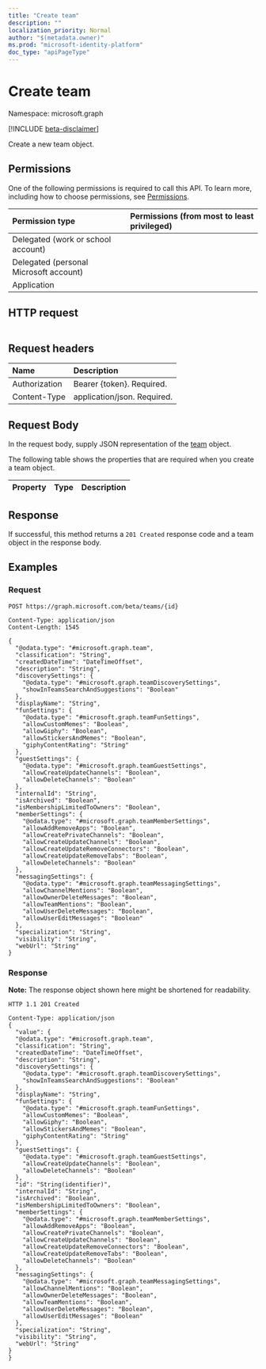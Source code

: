 ```yaml
---
title: "Create team"
description: ""
localization_priority: Normal
author: "$(metadata.owner)"
ms.prod: "microsoft-identity-platform"
doc_type: "apiPageType"
---
```


# Create team

Namespace: microsoft.graph

[!INCLUDE [beta-disclaimer](../../includes/beta-disclaimer.md)]

Create a new team object.

## Permissions

One of the following permissions is required to call this API. To learn more, including how to choose permissions, see [Permissions](/graph/permissions-reference).

| Permission type                        | Permissions (from most to least privileged) |
| :------------------------------------- | :------------------------------------------ |
| Delegated (work or school account)     |                                             |
| Delegated (personal Microsoft account) |                                             |
| Application                            |                                             |

## HTTP request

<!-- {
  "blockType": "ignored"
}
-->

```http

```

## Request headers

| Name          | Description                 |
| :------------ | :-------------------------- |
| Authorization | Bearer {token}. Required.   |
| Content-Type  | application/json. Required. |

## Request Body

In the request body, supply JSON representation of the [team](../resources/-team.md) object.

<!-- Actions and Functions -->

<!-- CRUD Methods -->

The following table shows the properties that are required when you create a team object.

| Property | Type | Description |
| :------- | :--- | :---------- |

## Response

If successful, this method returns a `201 Created` response code and a team object in the response body.

## Examples

### Request

<!-- {
  "blockType": "request",
  "name": "create_team"
}
-->

```http
POST https://graph.microsoft.com/beta/teams/{id}

Content-Type: application/json
Content-Length: 1545

{
  "@odata.type": "#microsoft.graph.team",
  "classification": "String",
  "createdDateTime": "DateTimeOffset",
  "description": "String",
  "discoverySettings": {
    "@odata.type": "#microsoft.graph.teamDiscoverySettings",
    "showInTeamsSearchAndSuggestions": "Boolean"
  },
  "displayName": "String",
  "funSettings": {
    "@odata.type": "#microsoft.graph.teamFunSettings",
    "allowCustomMemes": "Boolean",
    "allowGiphy": "Boolean",
    "allowStickersAndMemes": "Boolean",
    "giphyContentRating": "String"
  },
  "guestSettings": {
    "@odata.type": "#microsoft.graph.teamGuestSettings",
    "allowCreateUpdateChannels": "Boolean",
    "allowDeleteChannels": "Boolean"
  },
  "internalId": "String",
  "isArchived": "Boolean",
  "isMembershipLimitedToOwners": "Boolean",
  "memberSettings": {
    "@odata.type": "#microsoft.graph.teamMemberSettings",
    "allowAddRemoveApps": "Boolean",
    "allowCreatePrivateChannels": "Boolean",
    "allowCreateUpdateChannels": "Boolean",
    "allowCreateUpdateRemoveConnectors": "Boolean",
    "allowCreateUpdateRemoveTabs": "Boolean",
    "allowDeleteChannels": "Boolean"
  },
  "messagingSettings": {
    "@odata.type": "#microsoft.graph.teamMessagingSettings",
    "allowChannelMentions": "Boolean",
    "allowOwnerDeleteMessages": "Boolean",
    "allowTeamMentions": "Boolean",
    "allowUserDeleteMessages": "Boolean",
    "allowUserEditMessages": "Boolean"
  },
  "specialization": "String",
  "visibility": "String",
  "webUrl": "String"
}

```

### Response

**Note:** The response object shown here might be shortened for readability.

<!-- {
  "blockType": "response",
  "truncated": true,
  "@odata.type": "Microsoft.Teams.GraphSvc.team"
}
-->

```http
HTTP 1.1 201 Created

Content-Type: application/json
{
  "value": {
  "@odata.type": "#microsoft.graph.team",
  "classification": "String",
  "createdDateTime": "DateTimeOffset",
  "description": "String",
  "discoverySettings": {
    "@odata.type": "#microsoft.graph.teamDiscoverySettings",
    "showInTeamsSearchAndSuggestions": "Boolean"
  },
  "displayName": "String",
  "funSettings": {
    "@odata.type": "#microsoft.graph.teamFunSettings",
    "allowCustomMemes": "Boolean",
    "allowGiphy": "Boolean",
    "allowStickersAndMemes": "Boolean",
    "giphyContentRating": "String"
  },
  "guestSettings": {
    "@odata.type": "#microsoft.graph.teamGuestSettings",
    "allowCreateUpdateChannels": "Boolean",
    "allowDeleteChannels": "Boolean"
  },
  "id": "String(identifier)",
  "internalId": "String",
  "isArchived": "Boolean",
  "isMembershipLimitedToOwners": "Boolean",
  "memberSettings": {
    "@odata.type": "#microsoft.graph.teamMemberSettings",
    "allowAddRemoveApps": "Boolean",
    "allowCreatePrivateChannels": "Boolean",
    "allowCreateUpdateChannels": "Boolean",
    "allowCreateUpdateRemoveConnectors": "Boolean",
    "allowCreateUpdateRemoveTabs": "Boolean",
    "allowDeleteChannels": "Boolean"
  },
  "messagingSettings": {
    "@odata.type": "#microsoft.graph.teamMessagingSettings",
    "allowChannelMentions": "Boolean",
    "allowOwnerDeleteMessages": "Boolean",
    "allowTeamMentions": "Boolean",
    "allowUserDeleteMessages": "Boolean",
    "allowUserEditMessages": "Boolean"
  },
  "specialization": "String",
  "visibility": "String",
  "webUrl": "String"
}
}

```
